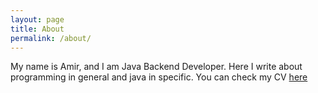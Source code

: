 ```yaml
---
layout: page
title: About
permalink: /about/
---
```


My name is Amir, and I am Java Backend Developer. Here I write about programming in general and java in specific. You can check my CV [here](https://kyljmeeski.github.io/cv)
